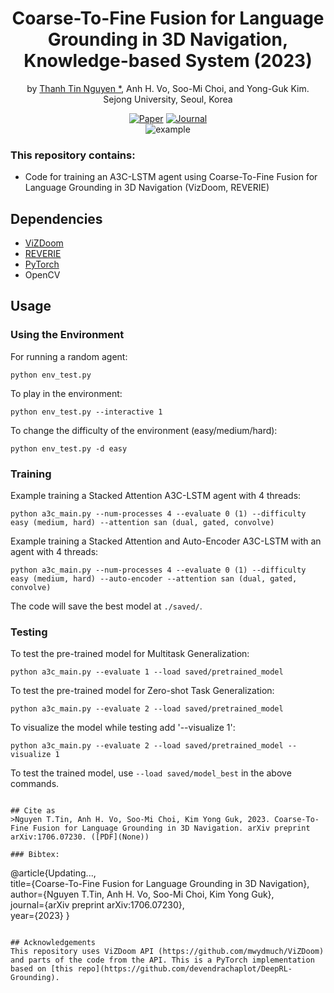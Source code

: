 <div align="center"> 
  
# Coarse-To-Fine Fusion for Language Grounding in 3D Navigation, Knowledge-based System (2023)
by [Thanh Tin Nguyen *](https://https://ngthanhtin.github.io/), Anh H. Vo, Soo-Mi Choi, and Yong-Guk Kim. <br/>
Sejong University, Seoul, Korea <br/> 

[![Paper](https://img.shields.io/badge/paper-arxiv.svg)]()
[![Journal](https://img.shields.io/badge/KBS-2023-4b44ce.svg)](https://www.sciencedirect.com/journal/knowledge-based-systems) <br/>
![example](./docs/example.gif)
</div> 




### This repository contains:
- Code for training an A3C-LSTM agent using Coarse-To-Fine Fusion for Language Grounding in 3D Navigation (VizDoom, REVERIE)

## Dependencies
- [ViZDoom](https://github.com/mwydmuch/ViZDoom)
- [REVERIE](https://github.com/YuankaiQi/REVERIE)
- [PyTorch](http://pytorch.org)
- OpenCV

## Usage

### Using the Environment
For running a random agent:
```
python env_test.py
```
To play in the environment:
```
python env_test.py --interactive 1
```
To change the difficulty of the environment (easy/medium/hard):
```
python env_test.py -d easy
```

### Training
Example training a Stacked Attention A3C-LSTM agent with 4 threads:
```
python a3c_main.py --num-processes 4 --evaluate 0 (1) --difficulty easy (medium, hard) --attention san (dual, gated, convolve)
```


Example training a Stacked Attention and Auto-Encoder A3C-LSTM with an agent with 4 threads:
```
python a3c_main.py --num-processes 4 --evaluate 0 (1) --difficulty easy (medium, hard) --auto-encoder --attention san (dual, gated, convolve)
```

The code will save the best model at `./saved/`.
### Testing
To test the pre-trained model for Multitask Generalization:
```
python a3c_main.py --evaluate 1 --load saved/pretrained_model
```
To test the pre-trained model for Zero-shot Task Generalization:
```
python a3c_main.py --evaluate 2 --load saved/pretrained_model
``` 
To visualize the model while testing add '--visualize 1':<br />
```
python a3c_main.py --evaluate 2 --load saved/pretrained_model --visualize 1
``` 
To test the trained model, use `--load saved/model_best` in the above commands.
```

## Cite as
>Nguyen T.Tin, Anh H. Vo, Soo-Mi Choi, Kim Yong Guk, 2023. Coarse-To-Fine Fusion for Language Grounding in 3D Navigation. arXiv preprint arXiv:1706.07230. ([PDF](None))

### Bibtex:
```
@article{Updating..., \
  title={Coarse-To-Fine Fusion for Language Grounding in 3D Navigation}, \
  author={Nguyen T.Tin, Anh H. Vo, Soo-Mi Choi, Kim Yong Guk}, \
  journal={arXiv preprint arXiv:1706.07230}, \
  year={2023}
}
```

## Acknowledgements
This repository uses ViZDoom API (https://github.com/mwydmuch/ViZDoom) and parts of the code from the API. This is a PyTorch implementation based on [this repo](https://github.com/devendrachaplot/DeepRL-Grounding).
